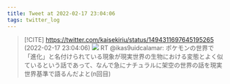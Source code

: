 ```yaml
---
title: Tweet at 2022-02-17 23:04:06
tags: twitter_log
---
```


> [!CITE] https://twitter.com/kaisekiriu/status/1494311697645195265 (2022-02-17 23:04:06)
> ![](https://twitter.com/kaisekiriu/status/1494311697645195265)
> RT @ikas9uidcalamar: ポケモンの世界で「進化」と名付けられている現象が現実世界の生物における変態とよく似ているという話であって、なんで急にナチュラルに架空の世界の話を現実世界基準で語るんだよと(n回目)
